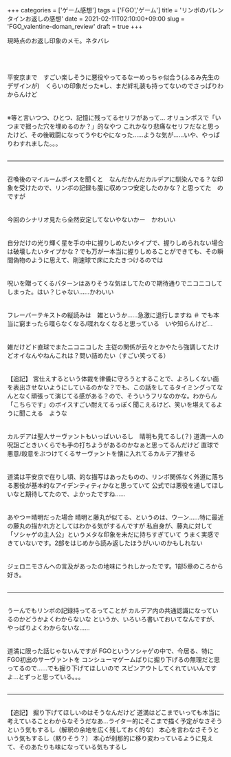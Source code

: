 +++
categories = ['ゲーム感想']
tags = ['FGO','ゲーム']
title = 'リンボのバレンタインお返しの感想'
date = 2021-02-11T02:10:00+09:00
slug = 'FGO_valentine-doman_review'
draft = true
+++

現時点のお返し印象のメモ。ネタバレ
<!--more-->
<br>
<br>
<br>
平安京まで　すごい楽しそうに悪役やってるなーめっちゃ似合う(ふるみ先生のデザインが)　くらいの印象だった※し、まだ絆礼装も持ってないのでさっぱりわからんけど
<br>
<br>
<br>
※等と言いつつ、ひとつ、記憶に残ってるセリフがあって…
オリュンポスで「いつまで掘った穴を埋めるのか？」的なやつ
これかなり悲痛なセリフだなと思ったけど、その後戦闘になってうやむやになった……ような気が……いや、やっぱりわすれました。。。
<br>
<br>

***

<br>
召喚後のマイルームボイスを聞くと　なんだかんだカルデアに馴染んでる？な印象を受けたので、リンボの記録も腹に収めつつ安定したのかな？と思ってた　のですが
<br>
<br>
<br>
今回のシナリオ見たら全然安定してないやないかー　かわいい
<br>
<br>
<br>
自分だけの光り輝く星を手の中に握りしめたいタイプで、握りしめられない場合は破壊したいタイプかな？でも万が一本当に握りしめることができても、その瞬間偽物のように思えて、剛速球で床にたたきつけるのでは
<br>
<br>
<br>
呪いを贈ってくるパターンはありそうな気はしてたので期待通りでニコニコしてしまった。はい？じゃない……かわいい
<br>
<br>
<br>
フレーバーテキストの縦読みは　雑というか……急激に退行しますね
＃ でも本当に窮まったら喋らなくなる/喋れなくなると思っている　いや知らんけど…
<br>
<br>
<br>
雑だけどド直球でまたニコニコした
主従の関係が云々とかやたら強調してたけどオイなんやねんこれは？問い詰めたい（すごい笑ってる）
<br>
<br>
<br>
【追記】
宮仕えするという体裁を律儀に守ろうとすることで、よろしくない面を表出させないようにしているのかな？でも、この話をしてるタイミングってなんとなく頑張って演じてる感がある？ので、そういうフリなのかな。わからん
「こちらです」のボイスすごい耐えてるっぽく聞こえるけど、笑いを堪えてるように聞こえる　ような
<br>
<br>
<br>
カルデアは聖人サーヴァントもいっぱいいるし　晴明も見てるし(？)
道満一人の呪詛ごときいくらでも手の打ちようがあるのかなぁと思ってるんだけど
直球で悪意/殺意をぶつけてくるサーヴァントを懐に入れてるカルデア推せる
<br>
<br>
<br>
道満は平安京で在りし頃、的な描写はあったものの、リンボ関係なく外道に落ちる悪役が基本的なアイデンティティかなと思っていて
公式では悪役を通してほしいなと期待してたので、よかったですね……
<br>
<br>
<br>
あやつ＝晴明だった場合
晴明と藤丸が似てる、というのは、ウーン……特に最近の藤丸の描かれ方としてはわかる気がするんですが
私自身が、藤丸に対して「ソシャゲの主人公」というメタな印象を未だに持ちすぎていて
うまく実感できていないです。2部をはじめから読み返したほうがいいのかもしれない
<br>
<br>
<br>
ジェロニモさんへの言及があったの地味にうれしかったです。1部5章のころから好き。
<br>
<br>

***

<br>
うーんでもリンボの記録持ってるってことが
カルデア内の共通認識になっているのかどうかよくわからないな
というか、いろいろ書いておいてなんですが、やっぱりよくわからないな……
<br>
<br>
<br>
道満に限った話じゃないんですが
FGOというソシャゲの中で、今居る、特にFGO初出のサーヴァントを
コンシューマゲームばりに掘り下げるの無理だと思ってるので……でも掘り下げてほしいので
スピンアウトしてくれていいんですよ…とずっと思っている。。。
<br>
<br>

***

<br>
【追記】
掘り下げてほしいのはそうなんだけど
道満はどこまでいっても本当に考えていることわからなそうだなあ…ライター的にそこまで描く予定がなさそうという気もするし（解釈の余地を広く残しておく的な）
本心を言わなさそうという気もするし（黙りそう？）
本心が刹那的に移り変わっているように見えて、そのあたりも味になっている気もするし
<br>